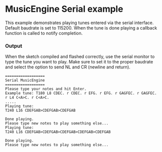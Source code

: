 # MusicEngine Serial example

This example demonstrates playing tunes entered via the serial interface.
Default baudrate is set to 115200.
When the tune is done playing a callback function is called to notify completion.


### Output
When the sketch compiled and flashed correctly, use the serial monitor to type the tune you want to play.
Make sure to set it to the proper baudrate and select the option to send NL and CR (newline and return).

```
==================
Serial MusicEngine
==================
Please type your notes and hit Enter.
Example tune: T180 L8 CDEC. r CDEC. r EFG. r EFG. r GAGFEC. r GAGFEC. r L4 C<A>C. r C<A>C.
.....
Playing tune:
T240 L16 CDEFGAB>CDEFGAB>CDEFGAB

Done playing.
Please type new notes to play something else...
Playing tune:
T240 L16 CDEFGAB>CDEFGAB>CDEFGAB>CDEFGAB>CDEFGAB

Done playing.
Please type new notes to play something else...
```
